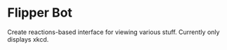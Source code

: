 # Flipper Bot
Create reactions-based interface for viewing various stuff. Currently only displays xkcd.

